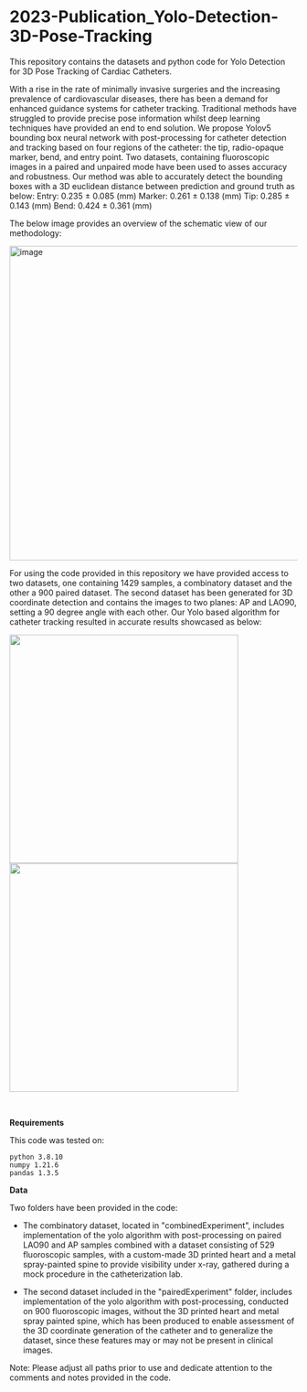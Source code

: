 # 2023-Publication_Yolo-Detection-3D-Pose-Tracking
This repository contains the datasets and python code for Yolo Detection for 3D Pose Tracking of Cardiac Catheters.

With a rise in the rate of minimally invasive surgeries and the increasing prevalence of cardiovascular diseases, there has been a demand for enhanced guidance systems for catheter tracking. Traditional methods have struggled to provide precise pose information whilst deep learning techniques have provided an end to end solution. We propose Yolov5 bounding box neural network with post-processing for catheter detection and tracking based on four regions of the catheter: the tip, radio-opaque marker, bend, and entry point. 
Two datasets, containing fluoroscopic images in a paired and unpaired mode have been used to asses accuracy and robustness. 
Our method was able to accurately detect the bounding boxes with a 3D euclidean distance between prediction and ground truth as below:
Entry: 0.235 ± 0.085 (mm)
Marker: 0.261 ± 0.138 (mm)
Tip: 0.285 ± 0.143 (mm)
Bend: 0.424 ± 0.361 (mm) 

The below image provides an overview of the schematic view of our methodology:

<img width="550" class="center" alt="image" src="https://github.com/mosadeghlabwcm/2023-Publication_Yolo-Detection-3D-Pose-Tracking-/assets/44305444/f3f992c5-4021-46d6-82b7-6df0589185fb">


For using the code provided in this repository we have provided access to two datasets, one containing 1429 samples, a combinatory dataset and the other a 900 paired dataset. 
The second dataset has been generated for 3D coordinate detection and contains the images to two planes: AP and LAO90, setting a 90 degree angle with each other. Our Yolo based algorithm for catheter tracking resulted in accurate results showcased as below:


<img width="400" src="https://media.giphy.com/media/v1.Y2lkPTc5MGI3NjExdW1oNW9oem1hcjA1ZmtpMmlsOGw2bXV5YXQ4bXU1eGVpcDQyMjIyeSZlcD12MV9pbnRlcm5hbF9naWZfYnlfaWQmY3Q9Zw/g9hcovqIfRbkkfov3w/giphy-downsized-large.gif"> <img width="400" src="https://media.giphy.com/media/v1.Y2lkPTc5MGI3NjExdGIxN25iaTBkNmRsNXY3ZXB3bWdyeHVuZHhkdTdmdnl0cjBqNnEzZiZlcD12MV9pbnRlcm5hbF9naWZfYnlfaWQmY3Q9Zw/dBv74npfenqUo4NyDR/giphy.gif">

<br>

<b> Requirements </b>

This code was tested on:

    python 3.8.10
    numpy 1.21.6
    pandas 1.3.5

<b> Data </b>

Two folders have been provided in the code:

* The combinatory dataset, located in "combinedExperiment", includes implementation of the yolo algorithm with post-processing on paired LAO90 and AP samples combined with a dataset consisting of 529 fluoroscopic samples, with a custom-made         3D printed heart and a metal spray-painted spine to provide visibility under x-ray, gathered during a mock procedure in the catheterization lab. 

* The second dataset included in the "pairedExperiment" folder, includes implementation of the yolo algorithm with post-processing, conducted on 900 fluoroscopic images, without the 3D printed heart and metal spray painted spine, which has been            produced to enable assessment of the 3D coordinate generation of the catheter and to generalize the dataset, since these features may or may not be present in clinical images.

Note: Please adjust all paths prior to use and dedicate attention to the comments and notes provided in the code. 

